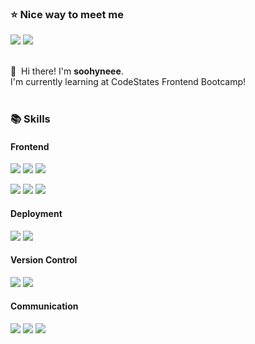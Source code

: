 ### ⭐️ Nice way to meet me
<p>
  <a href="https://velog.io/@soohyuneee" target="_blank"><img src="https://img.shields.io/badge/Blog-DD0B78?style=flat-square&logo=GitHub%20Sponsors&logoColor=white"/></a>
  <a href="mailto:tlstngus95@naver.com" target="_blank"><img src="https://img.shields.io/badge/Gmail-EA4335?style=flat-square&logo=Gmail&logoColor=white"/></a><br/><br/>
</p>


<p>
  👋&nbsp; Hi there! I'm <b>soohyneee</b>.<br/>
   I'm currently learning at CodeStates Frontend Bootcamp!<br/><br/>
</p>


### 📚 Skills
#### Frontend
<p>
  <img src="https://img.shields.io/badge/html5-E34F26?style=for-the-badge&logo=html5&logoColor=white"> 
  <img src="https://img.shields.io/badge/css-1572B6?style=for-the-badge&logo=css3&logoColor=white"> 
  <img src="https://img.shields.io/badge/javascript-F7DF1E?style=for-the-badge&logo=javascript&logoColor=black"> 
</p>
<p>
  <img src="https://img.shields.io/badge/react-61DAFB?style=for-the-badge&logo=react&logoColor=black"> 
  <img src="https://img.shields.io/badge/redux-764ABC?style=for-the-badge&logo=redux&logoColor=white">
  <img src="https://img.shields.io/badge/styledComponents-DB7093?style=for-the-badge&logo=styled-components&logoColor=white">
</p>

#### Deployment
<p>
  <img src="https://img.shields.io/badge/firebase-FFCA28?style=for-the-badge&logo=firebase&logoColor=black">
  <img src="https://img.shields.io/badge/amazonaws-232F3E?style=for-the-badge&logo=amazonaws&logoColor=white">
</p>

#### Version Control
<p>
  <img src="https://img.shields.io/badge/git-F05032?style=for-the-badge&logo=git&logoColor=white">
  <img src="https://img.shields.io/badge/github-181717?style=for-the-badge&logo=github&logoColor=white">
</p>

#### Communication
<p>
  <img src="https://img.shields.io/badge/figma-F24E1E?style=for-the-badge&logo=figma&logoColor=white">
  <img src="https://img.shields.io/badge/notion-000000?style=for-the-badge&logo=notion&logoColor=white">
  <img src="https://img.shields.io/badge/slack-4A154B?style=for-the-badge&logo=slack&logoColor=white">
</p>
